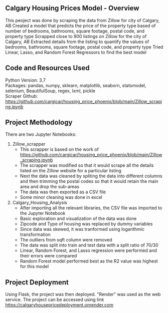 ## Calgary Housing Prices Model - Overview
This peoject was done by scraping the data from Zillow for city of Calgary, AB
Created a model that predicts the price of the property type based of number of bedrooms, bathrooms, square footage, postal code, and property type
Scrapped close to 900 listings on Zillow for the city of Calgary, AB
Extracted details from the listing to quantify the values of bedrooms, bathrooms, square footage, postal code, and property type
Tried Linear, Lasso, and Random Forest Regressors to find the best model
## Code and Resources Used
Python Version: 3.7 <br />
Packages: pandas, numpy, sklearn, matplotlib, seaborn, statsmodel, selenium, BeautifulSoup, regex, lxml, pickle <br />
Scraper Github: https://github.com/cargicar/housing_price_phoenix/blob/main/Zillow_scraping.ipynb
## Project Methodology
There are two Jupyter Notebooks:
1. Zillow_scrapper
	- This scrapper is based on the work of https://github.com/cargicar/housing_price_phoenix/blob/main/Zillow_scraping.ipynb
	- The scrapper was modified so that it would scrape all the details listed on the Zillow website for a particular listing
	- Next the data was cleaned by spliting the data into different columns and then trimming the postal codes so that it would retain the main area and drop the sub-areas
	- The data was then exported as a CSV file
	- Some minor cleaning was done in excel
2. Calgary_Housing_Analysis
      - After importing all the relevant libraries, the CSV file was imported to the Jupyter Notebook
      - Basic exploration and visualization of the data was done
      - Zipcode and Type of housing was replaced by dummy variables
      - Since data was skewed, it was tranformed using logarithmic transformation
      - The outliers from sqft column were removed
      - The data was split into train and test data with a split ratio of 70/30
      - Linear, Random Forest, and Lasso regression were performed and their errors were compared
      - Random Forest model performed best as the R2 value was highest for this model
## Project Deployment
Using Flask, the project was then deployed. "Render" was used as the web service.
The project can be accessed using link https://calgaryhousepricedeployment.onrender.com
